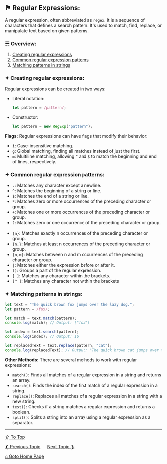 ## &#9873; Regular Expressions:
A regular expression, often abbreviated as `regex`. It is a sequence of characters that defines a search pattern. It's used to match, find, replace, or manipulate text based on given patterns.

### &#9780; Overview:
1. [Creating regular expressions](#-creating-regular-expressions)
2. [Common regular expression patterns](#-common-regular-expression-patterns)
3. [Matching patterns in strings](#-matching-patterns-in-strings)

### &#10022; Creating regular expressions:
Regular expressions can be created in two ways:
- Literal notation:
  ```javascript
  let pattern = /pattern/;
  ```
- Constructor:
  ```javascript
  let pattern = new RegExp("pattern");
  ```

**Flags:**
Regular expressions can have flags that modify their behavior:
- `i`: Case-insensitive matching.
- `g`: Global matching, finding all matches instead of just the first.
- `m`: Multiline matching, allowing `^` and `$` to match the beginning and end of lines, respectively.

### &#10022; Common regular expression patterns:
- `.`: Matches any character except a newline.
- `^`: Matches the beginning of a string or line.
- `$`: Matches the end of a string or line.
- `*`: Matches zero or more occurrences of the preceding character or group.
- `+`: Matches one or more occurrences of the preceding character or group.
- `?`: Matches zero or one occurrence of the preceding character or group.   
- `{n}`: Matches exactly n occurrences of the preceding character or group.
- `{n,}`: Matches at least n occurrences of the preceding character or group.   
- `{n,m}`: Matches between n and m occurrences of the preceding character or group.   
- `|`: Matches either the expression before or after it.
- `()`: Groups a part of the regular expression.
- `[ ]`: Matches any character within the brackets.
- `[^ ]`: Matches any character not within the brackets

### &#10022; Matching patterns in strings:
```javascript
let text = "The quick brown fox jumps over the lazy dog.";
let pattern = /fox/;

let match = text.match(pattern);
console.log(match); // Output: ["fox"]

let index = text.search(pattern);
console.log(index); // Output: 16

let replacedText = text.replace(pattern, "cat");
console.log(replacedText); // Output: "The quick brown cat jumps over the lazy dog."
```

**Other Methods:**
There are several methods to work with regular expressions:

- `match()`: Finds all matches of a regular expression in a string and returns an array.
- `search()`: Finds the index of the first match of a regular expression in a string.
- `replace()`: Replaces all matches of a regular expression in a string with a new string.
- `test()`: Checks if a string matches a regular expression and returns a boolean.
- `split()`: Splits a string into an array using a regular expression as a separator.

---
[&#8682; To Top](#-regular-expressions)

[&#10094; Previous Topic](./error-handling.md) &emsp; [Next Topic &#10095;](./json.md)

[&#8962; Goto Home Page](../README.md)
